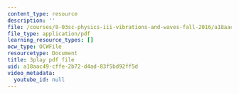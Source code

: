 ```yaml
---
content_type: resource
description: ''
file: /courses/8-03sc-physics-iii-vibrations-and-waves-fall-2016/a18aac49cffe2b72d4ad83f5bd92ff5d_Ahv7Akj2xs4.pdf
file_type: application/pdf
learning_resource_types: []
ocw_type: OCWFile
resourcetype: Document
title: 3play pdf file
uid: a18aac49-cffe-2b72-d4ad-83f5bd92ff5d
video_metadata:
  youtube_id: null
---
```

